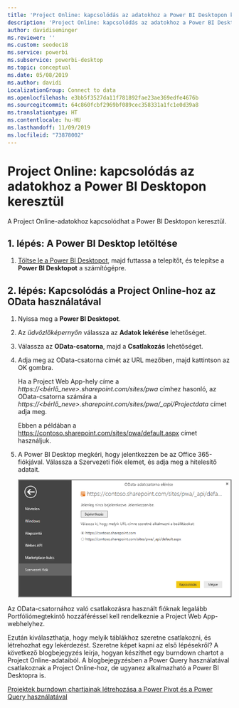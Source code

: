 ```yaml
---
title: 'Project Online: kapcsolódás az adatokhoz a Power BI Desktopon keresztül'
description: 'Project Online: kapcsolódás az adatokhoz a Power BI Desktopon keresztül'
author: davidiseminger
ms.reviewer: ''
ms.custom: seodec18
ms.service: powerbi
ms.subservice: powerbi-desktop
ms.topic: conceptual
ms.date: 05/08/2019
ms.author: davidi
LocalizationGroup: Connect to data
ms.openlocfilehash: e3bb5f3527da11f781892fae23ae369edfe4676b
ms.sourcegitcommit: 64c860fcbf2969bf089cec358331a1fc1e0d39a8
ms.translationtype: HT
ms.contentlocale: hu-HU
ms.lasthandoff: 11/09/2019
ms.locfileid: "73878002"
---
```

# <a name="project-online-connect-to-data-through-power-bi-desktop"></a>Project Online: kapcsolódás az adatokhoz a Power BI Desktopon keresztül
A Project Online-adatokhoz kapcsolódhat a Power BI Desktopon keresztül.

## <a name="step-1-download-power-bi-desktop"></a>1\. lépés: A Power BI Desktop letöltése
1. [Töltse le a Power BI Desktopot](https://go.microsoft.com/fwlink/?LinkID=521662), majd futtassa a telepítőt, és telepítse a **Power BI Desktopot** a számítógépre.

## <a name="step-2-connect-to-project-online-with-odata"></a>2\. lépés: Kapcsolódás a Project Online-hoz az OData használatával
1. Nyissa meg a **Power BI Desktopot**.
2. Az *üdvözlőképernyőn* válassza az **Adatok lekérése** lehetőséget.
3. Válassza az **OData-csatorna**, majd a **Csatlakozás** lehetőséget.
4. Adja meg az OData-csatorna címét az URL mezőben, majd kattintson az OK gombra.
   
   Ha a Project Web App-hely címe a *https://\<bérlő_neve\>.sharepoint.com/sites/pwa* címhez hasonló, az OData-csatorna számára a *https://\<bérlő_neve\>.sharepoint.com/sites/pwa/\_api/Projectdata* címet adja meg.
   
   Ebben a példában a https://contoso.sharepoint.com/sites/pwa/default.aspx címet használjuk.
5. A Power BI Desktop megkéri, hogy jelentkezzen be az Office 365-fiókjával. Válassza a Szervezeti fiók elemet, és adja meg a hitelesítő adatait.
   
   ![](media/desktop-project-online-connect-to-data/image.png)

Az OData-csatornához való csatlakozásra használt fióknak legalább Portfóliómegtekintő hozzáféréssel kell rendelkeznie a Project Web App-webhelyhez. 

Ezután kiválaszthatja, hogy melyik táblákhoz szeretne csatlakozni, és létrehozhat egy lekérdezést.  Szeretne képet kapni az első lépésekről?  A következő blogbejegyzés leírja, hogyan készíthet egy burndown chartot a Project Online-adataiból.  A blogbejegyzésben a Power Query használatával csatlakoznak a Project Online-hoz, de ugyanez alkalmazható a Power BI Desktopra is.

[Projektek burndown chartjainak létrehozása a Power Pivot és a Power Query használatával](https://blogs.office.com/2014/03/24/creating-burndown-charts-for-project-using-power-pivot-and-power-query/)

